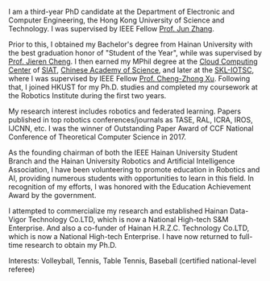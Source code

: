 I am a third-year PhD candidate at the Department of Electronic and Computer Engineering, the Hong Kong University of Science and Technology. I was supervised by IEEE Fellow [Prof. Jun Zhang](https://eejzhang.people.ust.hk/).

Prior to this, I obtained my Bachelor's degree from Hainan University with the best graduation honor of "Student of the Year", while was supervised by [Prof. Jieren Cheng](https://hd.hainanu.edu.cn/cs/info/1104/1857.htm). I then earned my MPhil degree at the [Cloud Computing Center](http://cloud.siat.ac.cn/cloud/) of [SIAT](https://www.siat.ac.cn/), [Chinese Academy of Science](https://www.cas.cn/), and later at the [SKL-IOTSC](https://skliotsc.um.edu.mo/), where I was supervised by IEEE Fellow [Prof. Cheng-Zhong Xu](https://www.fst.um.edu.mo/personal/czxu/). Following that, I joined HKUST for my Ph.D. studies and completed my coursework at the Robotics Institute during the first two years.

My research interest includes robotics and federated learning. Papers published in top robotics conferences/journals as TASE, RAL, ICRA, IROS, IJCNN, etc. I was the winner of Outstanding Paper Award of CCF National Conference of Theoretical Computer Science in 2017.

As the founding chairman of both the IEEE Hainan University Student Branch and the Hainan University Robotics and Artificial Intelligence Association, I have been volunteering to promote education in Robotics and AI, providing numerous students with opportunities to learn in this field. In recognition of my efforts, I was honored with the Education Achievement Award by the government.

I attempted to commercialize my research and established Hainan Data-Vigor Technology Co.LTD, which is now a National High-tech S&M Enterprise. And also a co-funder of Hainan H.R.Z.C. Technology Co.LTD, which is now a National High-tech Enterprise. I have now returned to full-time research to obtain my Ph.D.

Interests: Volleyball, Tennis, Table Tennis, Baseball (certified national-level referee)
